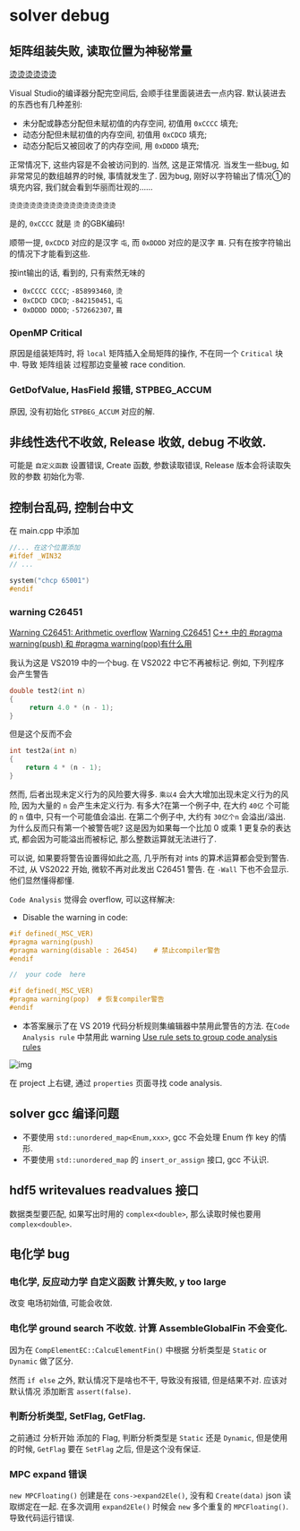 # solver debug

## 矩阵组装失败, 读取位置为神秘常量

[烫烫烫烫烫烫](https://zhuanlan.zhihu.com/p/92004659)

Visual Studio的编译器分配完空间后, 会顺手往里面装进去一点内容.
默认装进去的东西也有几种差别:

+ 未分配或静态分配但未赋初值的内存空间, 初值用 `0xCCCC` 填充;
+ 动态分配但未赋初值的内存空间, 初值用 `0xCDCD` 填充;
+ 动态分配后又被回收了的内存空间, 用 `0xDDDD` 填充;

正常情况下, 这些内容是不会被访问到的. 当然, 这是正常情况.
当发生一些bug, 如非常常见的数组越界的时候, 事情就发生了.
因为bug, 刚好以字符输出了情况①的填充内容, 我们就会看到华丽而壮观的……

    烫烫烫烫烫烫烫烫烫烫烫烫烫烫烫烫

是的, `0xCCCC` 就是 `烫` 的GBK编码!

顺带一提, `0xCDCD` 对应的是汉字 `屯`, 而 `0xDDDD` 对应的是汉字 `葺`.
只有在按字符输出的情况下才能看到这些.

按int输出的话, 看到的, 只有索然无味的

+ `0xCCCC CCCC`; `-858993460`, `烫`
+ `0xCDCD CDCD`; `-842150451`, `屯`
+ `0xDDDD DDDD`; `-572662307`, `葺`

### OpenMP Critical

原因是组装矩阵时,
将 `local` 矩阵插入全局矩阵的操作, 不在同一个 `Critical` 块中.
导致 矩阵组装 过程那边变量被 race condition.

### GetDofValue, HasField 报错, STPBEG_ACCUM

原因, 没有初始化 `STPBEG_ACCUM` 对应的解.

## 非线性迭代不收敛, Release 收敛, debug 不收敛.

可能是 `自定义函数` 设置错误,
Create 函数, 参数读取错误, Release 版本会将读取失败的参数 初始化为零.

## 控制台乱码, 控制台中文

在 main.cpp 中添加

```cpp
//... 在这个位置添加
#ifdef _WIN32
// ...

system("chcp 65001")
#endif
```

### warning C26451

[Warning C26451: Arithmetic overflow](https://stackoverflow.com/questions/55995817/warning-c26451-arithmetic-overflow)
[Warning C26451](https://learn.microsoft.com/en-us/cpp/code-quality/c26451?view=msvc-170)
[C++ 中的 #pragma warning(push) 和 #pragma warning(pop)有什么用](https://blog.csdn.net/zgaoq/article/details/109123906)

我认为这是 VS2019 中的一个bug. 在 VS2022 中它不再被标记.
例如, 下列程序会产生警告

```cpp
double test2(int n)
{
     return 4.0 * (n - 1);
}
```

但是这个反而不会

```cpp
int test2a(int n)
{
    return 4 * (n - 1);
}
```

然而, 后者出现未定义行为的风险要大得多.
`乘以4` 会大大增加出现未定义行为的风险, 因为大量的 `n` 会产生未定义行为.
有多大?在第一个例子中, 在大约 `40亿` 个可能的 `n` 值中, 只有一个可能值会溢出.
在第二个例子中, 大约有 `30亿个n` 会溢出/溢出.
为什么反而只有第一个被警告呢?
这是因为如果每一个比加 0 或乘 1 更复杂的表达式, 都会因为可能溢出而被标记, 那么整数运算就无法进行了.

可以说, 如果要将警告设置得如此之高, 几乎所有对 ints 的算术运算都会受到警告.
不过, 从 VS2022 开始, 微软不再对此发出 C26451 警告.
在 `-Wall` 下也不会显示. 他们显然懂得都懂.

`Code Analysis` 觉得会 overflow, 可以这样解决:

+ Disable the warning in code:

```cpp
#if defined(_MSC_VER)
#pragma warning(push)
#pragma warning(disable : 26454)    # 禁止compiler警告
#endif

//  your code  here

#if defined(_MSC_VER)
#pragma warning(pop)  # 恢复compiler警告
#endif
```

+ 本答案展示了在 VS 2019 代码分析规则集编辑器中禁用此警告的方法.
在`Code Analysis rule` 中禁用此 warning
[Use rule sets to group code analysis rules](https://learn.microsoft.com/en-us/visualstudio/code-quality/using-rule-sets-to-group-code-analysis-rules)

![img](https://i.stack.imgur.com/GRon3.png)

在 project 上右键, 通过 `properties` 页面寻找 code analysis.

## solver gcc 编译问题

+ 不要使用 `std::unordered_map<Enum,xxx>`, gcc 不会处理 Enum 作 key 的情形.
+ 不要使用 `std::unordered_map` 的 `insert_or_assign` 接口, gcc 不认识.

## hdf5 writevalues readvalues 接口

数据类型要匹配, 如果写出时用的 `complex<double>`,
那么读取时候也要用 `complex<double>`.

## 电化学 bug

### 电化学, 反应动力学 自定义函数 计算失败, y too large

改变 电场初始值, 可能会收敛.

### 电化学 ground search 不收敛. 计算 AssembleGlobalFin 不会变化.

因为在 `CompElementEC::CalcuElementFin()` 中根据 分析类型是
`Static` or `Dynamic` 做了区分.

然而 `if else` 之外, 默认情况下是啥也不干,
导致没有报错, 但是结果不对.
应该对默认情况 添加断言 `assert(false)`.

### 判断分析类型, SetFlag, GetFlag.

之前通过 分析开始 添加的 Flag, 判断分析类型是 `Static` 还是 `Dynamic`,
但是使用的时候, `GetFlag` 要在 `SetFlag` 之后, 但是这个没有保证.

### MPC expand 错误

`new MPCFloating()` 创建是在 `cons->expand2Ele()`,
没有和 `Create(data)` json 读取绑定在一起.
在多次调用 `expand2Ele()` 时候会 `new` 多个重复的 `MPCFloating()`.
导致代码运行错误.
